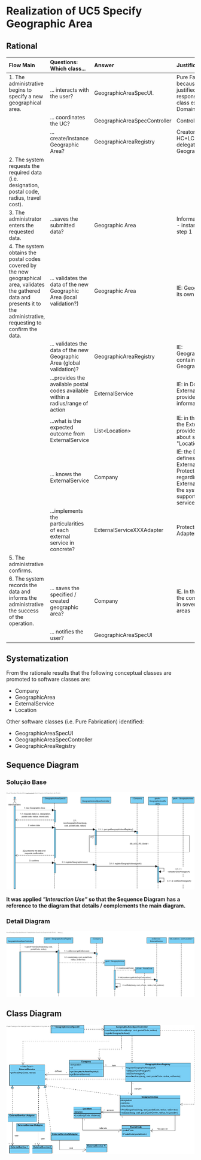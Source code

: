 # Realization of UC5  Specify Geographic Area

## Rational

  | Flow Main                                                                                        | Questions: Which class...                                      | Answer                                       | Justification                                                                                                         |
|:-------------------------------------------------------------------------------------------------------|:------------------------------------------------------------|:-----------------------------------------------|:---------------------------------------------------------------------------------------------------------------------|
| 1. The administrative begins to specify a new geographical area. | ... interacts with the user? | GeographicAreaSpecUI.                          | Pure Fabrication, because it is not justified to attribute this responsibility to any class existing in the Domain Model. |
|| ... coordinates the UC?                                                                              | GeographicAreaSpecController                                | Controller.                                    |                                                                                                                      |
|| ... create/instance Geographic Area?          | GeographicAreaRegistry                                               | Creator (Rule 1) + HC+LC : Company delegates to GeographicAreaRegistry                              |                                                                                                                      |
| 2. The system requests the required data (i.e. designation, postal code, radius, travel cost).  |                  |                                                |                                                                                                                      |
| 3.	The administrator enters the requested data.   | ...saves the submitted data?                    |Geographic Area                                    | Information Expert (IE) - instance created in step 1                                                                                              |
| 4.	 The system obtains the postal codes covered by the new geographical area, validates the gathered data and presents it to the administrative, requesting to confirm the data.                                                              | ... validates the data of the new Geographic Area (local validation?) | Geographic Area                                     | IE: Geographic Area has its own data                                                                                                                    |
|| ... validates the data of the new Geographic Area (global validation)?                                           | GeographicAreaRegistry                                               | IE: GeographicAreaRegistry contains/adds Geographic Area |                                                                                                                      |
||...provides the available postal codes available within a radius/range of action|ExternalService|IE: in Domain Model External Service provides this information. |
||...what is the expected outcome from ExternalService|List\<Location>|IE: in the Domain Model the ExternalService provides information about several "Location" lists. |
||... knows the ExternalService|Company|IE: the Domain Model defines the ExternalService. Protected Variation regarding ExternalService since the system must support several external services|
||...implements the particularities of each external service in concrete?|ExternalServiceXXXAdapter|ProtectedVariation + Adapter|
| 5. The administrative confirms.                                                                     |                                                             |                                                |                                                                                                                      |
| 6.	The system records the data and informs the administrative the success of the operation.                           | ... saves the specified / created geographic area?                            | Company                                 | IE. In the Domain Model the company operates in several geographical areas                                                                |
|| ... notifies the user?                                                                                   | GeographicAreaSpecUI                                        |                                                |                                                                                                                      |

## Systematization ##

 From the rationale results that the following conceptual classes are promoted to software classes are:

 * Company
 * GeographicArea
 * ExternalService
 * Location

Other software classes (i.e. Pure Fabrication) identified:  

 * GeographicAreaSpecUI  
 * GeographicAreaSpecController
 * GeographicAreaRegistry


##	Sequence Diagram
### Solução Base
![SD_UC5.png](SD_UC5.png)

**It was applied _"Interaction Use"_ so that the Sequence Diagram has a reference to the diagram that details / complements the main diagram.**


### Detail Diagram

![SD_UC5_Detail.png](SD_UC5_Detail.png)


##	Class Diagram

![CD_UC5.png](CD_UC5.png)
